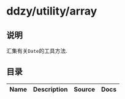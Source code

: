 # ddzy/utility/array

## 说明

汇集有关`Date`的工具方法.

## 目录

| Name | Description | Source | Docs |
| ---- | ----------- | ------ | ---- |